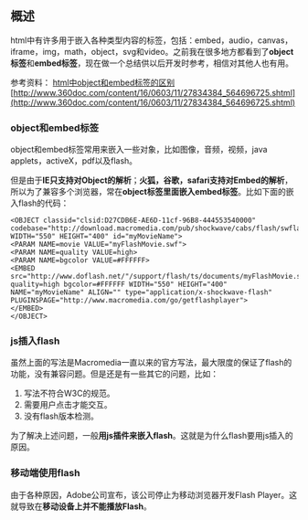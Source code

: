## 概述

html中有许多用于嵌入各种类型内容的标签，包括：embed，audio，canvas，iframe，img，math，object，svg和video。之前我在很多地方都看到了**object标签**和**embed标签**，现在做一个总结供以后开发时参考，相信对其他人也有用。

参考资料：
[html中object和embed标签的区别](https://blog.csdn.net/byxdaz/article/details/60467224)
[http://www.360doc.com/content/16/0603/11/27834384_564696725.shtml](http://www.360doc.com/content/16/0603/11/27834384_564696725.shtml)

### object和embed标签

object和embed标签常用来嵌入一些对象，比如图像，音频，视频，java applets，activeX，pdf以及flash。

但是由于**IE只支持对Object的解析**；**火狐，谷歌，safari支持对Embed的解析**，所以为了兼容多个浏览器，常在**object标签里面嵌入embed标签**。比如下面的嵌入flash的代码：

```
<OBJECT classid="clsid:D27CDB6E-AE6D-11cf-96B8-444553540000" codebase="http://download.macromedia.com/pub/shockwave/cabs/flash/swflash.cab#version=6,0,40,0" WIDTH="550" HEIGHT="400" id="myMovieName">
<PARAM NAME=movie VALUE="myFlashMovie.swf">
<PARAM NAME=quality VALUE=high>
<PARAM NAME=bgcolor VALUE=#FFFFFF>
<EMBED src="http://www.doflash.net/"/support/flash/ts/documents/myFlashMovie.swf"" quality=high bgcolor=#FFFFFF WIDTH="550" HEIGHT="400" NAME="myMovieName" ALIGN="" type="application/x-shockwave-flash" PLUGINSPAGE="http://www.macromedia.com/go/getflashplayer">
</EMBED>
</OBJECT>
```

### js插入flash

虽然上面的写法是Macromedia一直以来的官方写法，最大限度的保证了flash的功能，没有兼容问题。但是还是有一些其它的问题，比如：
1. 写法不符合W3C的规范。
2. 需要用户点击才能交互。
3. 没有flash版本检测。

为了解决上述问题，一般**用js插件来嵌入flash**。这就是为什么flash要用js插入的原因。

### 移动端使用flash

由于各种原因，Adobe公司宣布，该公司停止为移动浏览器开发Flash Player。这就导致在**移动设备上并不能播放Flash**。


